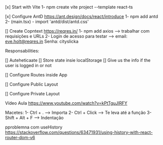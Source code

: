 [x] Start with Vite
1- npm create vite project --template react-ts

[x] Configure AntD
https://ant.design/docs/react/introduce
1- npm add antd
2- (main.tsx) - import 'antd/dist/antd.css'

[] Create Copntext
https://reqres.in/
1- npm add axios               --> trabalhar com requisições e URLs
2- Login de acesso para testar --> email: eve.holt@reqres.in Senha: cityslicka


Responsabilities:

[] Auteheticaate
[] Store state insie localStorage
[] Give us the info if the user is logged in or not

[] Configure Routes inside App

[] Configure Public Layout

[] Configure Private Layout

Vídeo Aula
https://www.youtube.com/watch?v=kPtTguJlRFY

Macetes:
1- Ctrl + .        --> Importa
2- Ctrl + Click    --> Te leva até a função
3- Shift + Alt + F --> Indentação

pproblemna com useHistory
https://stackoverflow.com/questions/63471931/using-history-with-react-router-dom-v6
